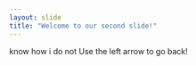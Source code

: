 ```yaml
---
layout: slide
title: "Welcome to our second slide!"
---
```

know how i do not
Use the left arrow to go back!
